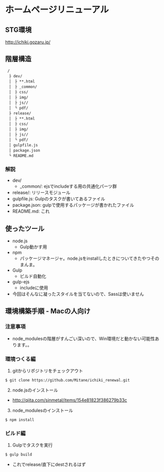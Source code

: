# ホームページリニューアル

## STG環境
http://ichiki.gozaru.jp/

## 階層構造
~~~
 /
　├ dev/
　│　├ **.html
　│　├ _common/
　│　├ css/
　│　├ img/
　│　├ js//
　│　└ pdf/
　├ release/
　│　├ **.html
　│　├ css/
　│　├ img/
　│　├ js//
　│　└ pdf/
　│ gulpfile.js
　│ package.json
　└ README.md
~~~
### 解説
+ dev/
  - _common/: ejsでincludeする用の共通化パーツ群
+ release/: リリースモジュール
+ gulpfile.js: Gulpのタスクが書いてあるファイル
+ package.json: gulpで使用するパッケージが書かれたファイル
+ README.md: これ

## 使ったツール
+ node.js
  - Gulp動かす用
+ npm
  - パッケージマネージャ。node.jsをinstallしたときについてきたやつそのまんま。
+ Gulp
	- ビルド自動化
+ gulp-ejs
	- includeに使用
+ 今回はそんなに凝ったスタイルを当てないので、Sassは使いません

## 環境構築手順 - Macの人向け
### 注意事項
+ node_modulesの階層がすんごい深いので、Win環境だと動かない可能性あります。。

### 環境つくる編
1. gitからリポジトリをチェックアウト
~~~
$ git clone https://github.com/Mitane/ichiki_renewal.git
~~~

2. node.jsのインストール
  + http://qiita.com/sinmetal/items/154e81823f386279b33c

3. node_modulesのインストール
~~~
$ npm install
~~~

### ビルド編
1. Gulpでタスクを実行
~~~
$ gulp build
~~~
  + これでrelease/直下にdestされるはず

